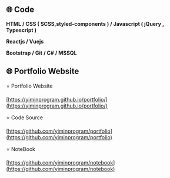 ## :globe_with_meridians: Code

**HTML  /  CSS ( SCSS,styled-components )  /  Javascript ( jQuery , Typescript )**

**Reactjs / Vuejs**

**Bootstrap / Git / C# / MSSQL**

## :globe_with_meridians: Portfolio Website

:star: Portfolio Website 

[https://yiminprogram.github.io/portfolio/](https://yiminprogram.github.io/portfolio/)

:star: Code Source 

[https://github.com/yiminprogram/portfolio](https://github.com/yiminprogram/portfolio)

:star: NoteBook

[https://github.com/yiminprogram/notebook](https://github.com/yiminprogram/notebook)
